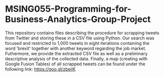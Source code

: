 # MSING055-Programming-for-Business-Analytics-Group-Project

This repository contains files describing the procedure for scrapping tweets from Twitter and storing these in a CSV file using Python. Our search was focused and restricted to 1,000 tweets in eight iterations containing the word 'brexit' together with another keyword regarding the job market. Futhermore, we provide the extracted CSV file as well as a preliminary descriptive analysis of the collected data. Finally, a map (creating with Google Fusion Tables) of all scrapped tweets can be found under the following link: https://goo.gl/zbeijK 



